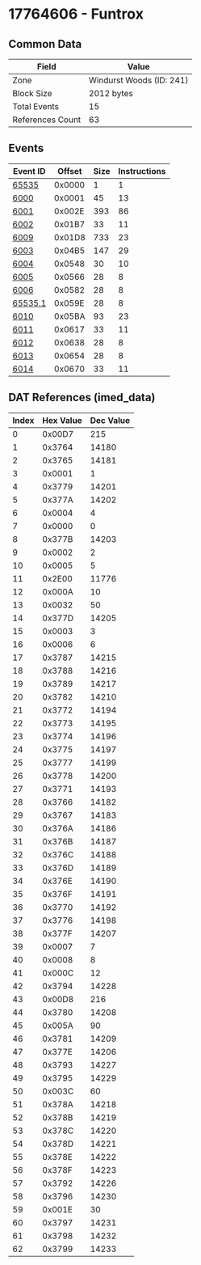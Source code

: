 # 17764606 - Funtrox

## Common Data

| Field            | Value                    |
|------------------|--------------------------|
| Zone             | Windurst Woods (ID: 241) |
| Block Size       | 2012 bytes               |
| Total Events     | 15                       |
| References Count | 63                       |

## Events

| Event ID                | Offset   |   Size |   Instructions |
|-------------------------|----------|--------|----------------|
| [65535](./65535.md)     | 0x0000   |      1 |              1 |
| [6000](./6000.md)       | 0x0001   |     45 |             13 |
| [6001](./6001.md)       | 0x002E   |    393 |             86 |
| [6002](./6002.md)       | 0x01B7   |     33 |             11 |
| [6009](./6009.md)       | 0x01D8   |    733 |             23 |
| [6003](./6003.md)       | 0x04B5   |    147 |             29 |
| [6004](./6004.md)       | 0x0548   |     30 |             10 |
| [6005](./6005.md)       | 0x0566   |     28 |              8 |
| [6006](./6006.md)       | 0x0582   |     28 |              8 |
| [65535.1](./65535.1.md) | 0x059E   |     28 |              8 |
| [6010](./6010.md)       | 0x05BA   |     93 |             23 |
| [6011](./6011.md)       | 0x0617   |     33 |             11 |
| [6012](./6012.md)       | 0x0638   |     28 |              8 |
| [6013](./6013.md)       | 0x0654   |     28 |              8 |
| [6014](./6014.md)       | 0x0670   |     33 |             11 |

## DAT References (imed_data)

|   Index | Hex Value   |   Dec Value |
|---------|-------------|-------------|
|       0 | 0x00D7      |         215 |
|       1 | 0x3764      |       14180 |
|       2 | 0x3765      |       14181 |
|       3 | 0x0001      |           1 |
|       4 | 0x3779      |       14201 |
|       5 | 0x377A      |       14202 |
|       6 | 0x0004      |           4 |
|       7 | 0x0000      |           0 |
|       8 | 0x377B      |       14203 |
|       9 | 0x0002      |           2 |
|      10 | 0x0005      |           5 |
|      11 | 0x2E00      |       11776 |
|      12 | 0x000A      |          10 |
|      13 | 0x0032      |          50 |
|      14 | 0x377D      |       14205 |
|      15 | 0x0003      |           3 |
|      16 | 0x0006      |           6 |
|      17 | 0x3787      |       14215 |
|      18 | 0x3788      |       14216 |
|      19 | 0x3789      |       14217 |
|      20 | 0x3782      |       14210 |
|      21 | 0x3772      |       14194 |
|      22 | 0x3773      |       14195 |
|      23 | 0x3774      |       14196 |
|      24 | 0x3775      |       14197 |
|      25 | 0x3777      |       14199 |
|      26 | 0x3778      |       14200 |
|      27 | 0x3771      |       14193 |
|      28 | 0x3766      |       14182 |
|      29 | 0x3767      |       14183 |
|      30 | 0x376A      |       14186 |
|      31 | 0x376B      |       14187 |
|      32 | 0x376C      |       14188 |
|      33 | 0x376D      |       14189 |
|      34 | 0x376E      |       14190 |
|      35 | 0x376F      |       14191 |
|      36 | 0x3770      |       14192 |
|      37 | 0x3776      |       14198 |
|      38 | 0x377F      |       14207 |
|      39 | 0x0007      |           7 |
|      40 | 0x0008      |           8 |
|      41 | 0x000C      |          12 |
|      42 | 0x3794      |       14228 |
|      43 | 0x00D8      |         216 |
|      44 | 0x3780      |       14208 |
|      45 | 0x005A      |          90 |
|      46 | 0x3781      |       14209 |
|      47 | 0x377E      |       14206 |
|      48 | 0x3793      |       14227 |
|      49 | 0x3795      |       14229 |
|      50 | 0x003C      |          60 |
|      51 | 0x378A      |       14218 |
|      52 | 0x378B      |       14219 |
|      53 | 0x378C      |       14220 |
|      54 | 0x378D      |       14221 |
|      55 | 0x378E      |       14222 |
|      56 | 0x378F      |       14223 |
|      57 | 0x3792      |       14226 |
|      58 | 0x3796      |       14230 |
|      59 | 0x001E      |          30 |
|      60 | 0x3797      |       14231 |
|      61 | 0x3798      |       14232 |
|      62 | 0x3799      |       14233 |

